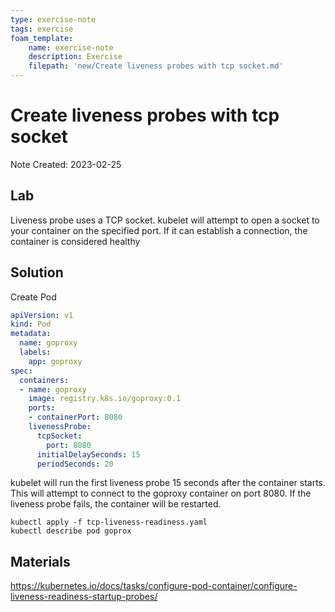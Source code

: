 ```yaml
---
type: exercise-note
tags: exercise
foam_template:
    name: exercise-note
    description: Exercise
    filepath: 'new/Create liveness probes with tcp socket.md'
---
```

# Create liveness probes with tcp socket
Note Created: 2023-02-25

## Lab 

Liveness probe uses a TCP socket. kubelet will attempt to open a socket to your container on the specified port. If it can establish a connection, the container is considered healthy

## Solution

Create Pod
```yaml
apiVersion: v1
kind: Pod
metadata:
  name: goproxy
  labels:
    app: goproxy
spec:
  containers:
  - name: goproxy
    image: registry.k8s.io/goproxy:0.1
    ports:
    - containerPort: 8080
    livenessProbe:
      tcpSocket:
        port: 8080
      initialDelaySeconds: 15
      periodSeconds: 20
```
kubelet will run the first liveness probe 15 seconds after the container starts. This will attempt to connect to the goproxy container on port 8080. If the liveness probe fails, the container will be restarted.

```console
kubectl apply -f tcp-liveness-readiness.yaml
kubectl describe pod goprox
```

## Materials
https://kubernetes.io/docs/tasks/configure-pod-container/configure-liveness-readiness-startup-probes/